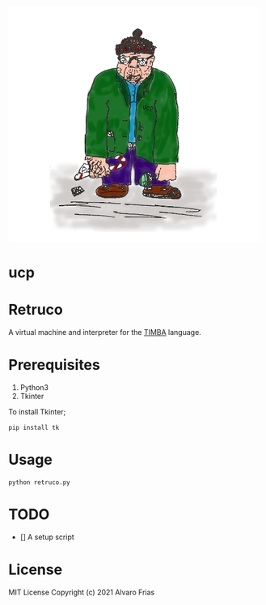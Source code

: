 ![ucp](imgs/ucp.png "UCP")

# ucp

# Retruco
A virtual machine and interpreter for the [TIMBA](http://dirinfo.unsl.edu.ar/servicios/abm/assets/uploads/materiales/ddafb-timba-2018.pdf) language.

# Prerequisites

1. Python3
2. Tkinter

To install Tkinter;
```
pip install tk
```

# Usage 

```
python retruco.py
```

# TODO
- [] A setup script

# License
MIT License Copyright (c) 2021 Alvaro Frias
